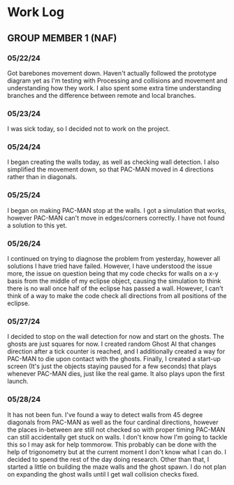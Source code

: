 # Work Log

## GROUP MEMBER 1 (NAF)

### 05/22/24

Got barebones movement down. Haven't actually followed the prototype diagram yet as I'm testing with Processing and collisions and movement and understanding how they work. I also spent some extra time understanding branches and the difference between remote and local branches.

### 05/23/24

I was sick today, so I decided not to work on the project.

### 05/24/24

I began creating the walls today, as well as checking wall detection. I also simplified the movement down, so that PAC-MAN moved in 4 directions rather than in diagonals.

### 05/25/24

I began on making PAC-MAN stop at the walls. I got a simulation that works, however PAC-MAN can't move in edges/corners correctly. I have not found a solution to this yet.

### 05/26/24

I continued on trying to diagnose the problem from yesterday, however all solutions I have tried have failed. However, I have understood the issue more, the issue on question being that my code checks for walls on a x-y basis from the middle of my eclipse object, causing the simulation to think there is no wall once half of the eclipse has passed a wall. However, I can't think of a way to make the code check all directions from all positions of the eclipse.

### 05/27/24

I decided to stop on the wall detection for now and start on the ghosts. The ghosts are just squares for now. I created random Ghost AI that changes direction after a tick counter is reached, and I additionally created a way for PAC-MAN to die upon contact with the ghosts. Finally, I created a start-up screen (It's just the objects staying paused for a few seconds) that plays whenever PAC-MAN dies, just like the real game. It also plays upon the first launch.

### 05/28/24

It has not been fun. I've found a way to detect walls from 45 degree diagonals from PAC-MAN as well as the four cardinal directions, however the places in-between are still not checked so with proper timing PAC-MAN can still accidentally get stuck on walls. I don't know how I'm going to tackle this so I may ask for help tommorow. This probably can be done with the help of trigonometry but at the current moment I don't know what I can do. I decided to spend the rest of the day doing research. Other than that, I started a little on building the maze walls and the ghost spawn. I do not plan on expanding the ghost walls until I get wall collision checks fixed.
